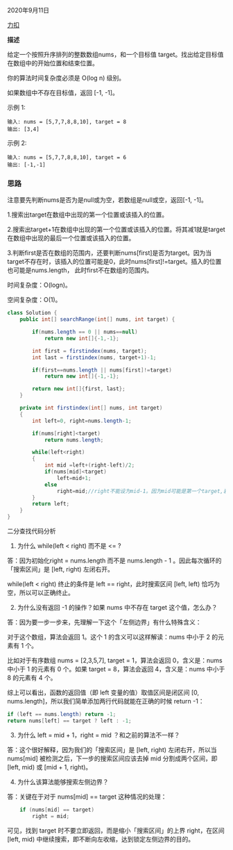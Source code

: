 2020年9月11日

[力扣](https://leetcode-cn.com/problems/find-first-and-last-position-of-element-in-sorted-array/)

**描述**

给定一个按照升序排列的整数数组nums，和一个目标值 target。找出给定目标值在数组中的开始位置和结束位置。

你的算法时间复杂度必须是 O(log n) 级别。

如果数组中不存在目标值，返回 [-1, -1]。

示例 1:
```
输入: nums = [5,7,7,8,8,10], target = 8
输出: [3,4]
```
示例 2:
```
输入: nums = [5,7,7,8,8,10], target = 6
输出: [-1,-1]
```

### 思路

注意要先判断nums是否为是null或为空，若数组是null或空，返回[-1, -1]。

1.搜索出target在数组中出现的第一个位置或该插入的位置。

2.搜索出target+1在数组中出现的第一个位置或该插入的位置。将其减1就是target在数组中出现的最后一个位置或该插入的位置。

3.判断first是否在数组的范围内，还要判断nums[first]是否为target。因为当target不存在时，该插入的位置可能是0，此时nums[first]!=target。插入的位置也可能是nums.length，
此时first不在数组的范围内。

时间复杂度：O(logn)。

空间复杂度：O(1)。

```java
class Solution {
    public int[] searchRange(int[] nums, int target) {

        if(nums.length == 0 || nums==null)
            return new int[]{-1,-1};

        int first = firstindex(nums, target);
        int last = firstindex(nums, target+1)-1;

        if(first==nums.length || nums[first]!=target)
            return new int[]{-1,-1};

        return new int[]{first, last};
    }

    private int firstindex(int[] nums, int target)
    {
        int left=0, right=nums.length-1;

        if(nums[right]<target)
            return nums.length;

        while(left<right)
        {
            int mid =left+(right-left)/2;
            if(nums[mid]<target)
                left=mid+1;
            else
                right=mid;//right不能设为mid-1。因为mid可能是第一个target,若right=mid-1,那么新的区间已经不包括第一个target，就无法找到它了。
        }
        return left;
    }
}
```
二分查找代码分析

1. 为什么 while(left < right) 而不是 <= ?

答：因为初始化right = nums.length 而不是 nums.length - 1 。因此每次循环的「搜索区间」是 [left, right) 左闭右开。

while(left < right) 终止的条件是 left == right，此时搜索区间 [left, left) 恰巧为空，所以可以正确终止。

2. 为什么没有返回 -1 的操作？如果 nums 中不存在 target 这个值，怎么办？

答：因为要一步一步来，先理解一下这个「左侧边界」有什么特殊含义：

对于这个数组，算法会返回 1。这个 1 的含义可以这样解读：nums 中小于 2 的元素有 1 个。

比如对于有序数组 nums = [2,3,5,7], target = 1，算法会返回 0，含义是：nums 中小于 1 的元素有 0 个。如果 target = 8，算法会返回 4，含义是：nums 中小于 8 的元素有 4 个。

综上可以看出，函数的返回值（即 left 变量的值）取值区间是闭区间 [0, nums.length]，所以我们简单添加两行代码就能在正确的时候 return -1：

```java
if (left == nums.length) return -1;
return nums[left] == target ? left : -1;
```
3. 为什么 left = mid + 1，right = mid ？和之前的算法不一样？

答：这个很好解释，因为我们的「搜索区间」是 [left, right) 左闭右开，所以当 nums[mid] 被检测之后，下一步的搜索区间应该去掉 mid 分割成两个区间，即 [left, mid) 或 [mid + 1, right)。

4. 为什么该算法能够搜索左侧边界？

答：关键在于对于 nums[mid] == target 这种情况的处理：

```java
    if (nums[mid] == target)
        right = mid;
```

可见，找到 target 时不要立即返回，而是缩小「搜索区间」的上界 right，在区间 [left, mid) 中继续搜索，即不断向左收缩，达到锁定左侧边界的目的。
